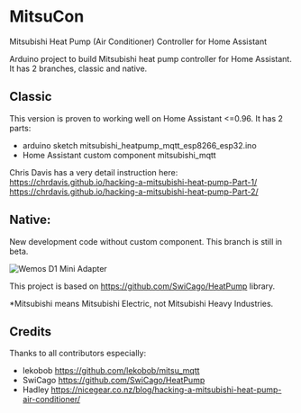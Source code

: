 # MitsuCon
Mitsubishi Heat Pump (Air Conditioner) Controller for Home Assistant

Arduino project to build Mitsubishi heat pump controller for Home Assistant. It has 2 branches, classic and native.

## Classic
This version is proven to working well on Home Assistant <=0.96. It has 2 parts:

* arduino sketch mitsubishi_heatpump_mqtt_esp8266_esp32.ino
* Home Assistant custom component mitsubishi_mqtt
  
Chris Davis has a very detail instruction here:
https://chrdavis.github.io/hacking-a-mitsubishi-heat-pump-Part-1/
https://chrdavis.github.io/hacking-a-mitsubishi-heat-pump-Part-2/

## Native: 
New development code without custom component. This branch is still in beta.


![Wemos D1 Mini Adapter](https://user-images.githubusercontent.com/44964969/51798270-c3392980-2242-11e9-8986-cffc5fe4d287.jpg)

This project is based on https://github.com/SwiCago/HeatPump library.

*Mitsubishi means Mitsubishi Electric, not Mitsubishi Heavy Industries.

## Credits
Thanks to all contributors especially:
* lekobob https://github.com/lekobob/mitsu_mqtt
* SwiCago https://github.com/SwiCago/HeatPump
* Hadley  https://nicegear.co.nz/blog/hacking-a-mitsubishi-heat-pump-air-conditioner/

